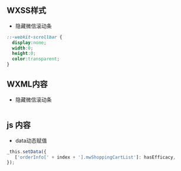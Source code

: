 ## WXSS样式


- 隐藏微信滚动条


```css
::-webkit-scrollbar {
  display:none;
  width:0;
  height:0;
  color:transparent;
}
```

## WXML内容


- 隐藏微信滚动条


```html

```

## js 内容

- data动态赋值

```javascript
_this.setData({
   ['orderInfo[' + index + '].mwShoppingCartList']: hasEfficacy,
});
```

